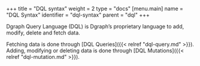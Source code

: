+++
title = "DQL syntax"
weight = 2
type = "docs"
[menu.main]
  name = "DQL Syntax"
  identifier = "dql-syntax"
  parent = "dql"
+++

Dgraph Query Language (DQL) is Dgraph’s proprietary language to add, modify, delete and fetch data.

Fetching data is done through [DQL Queries]({{< relref "dql-query.md" >}}). Adding, modifying or deleting data is done through [DQL Mutations]({{< relref "dql-mutation.md" >}}).
